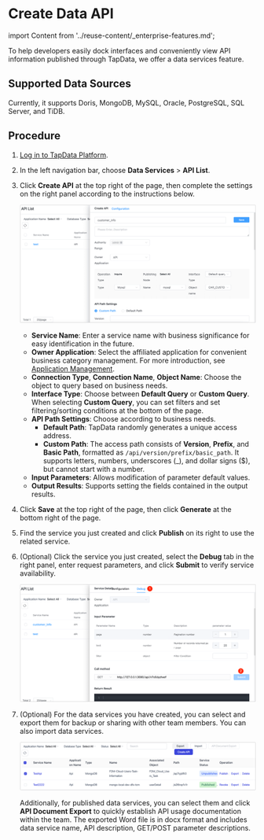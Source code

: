 # Create Data API
import Content from '../reuse-content/_enterprise-features.md';

<Content />

To help developers easily dock interfaces and conveniently view API information published through TapData, we offer a data services feature.

## Supported Data Sources

Currently, it supports Doris, MongoDB, MySQL, Oracle, PostgreSQL, SQL Server, and TiDB.

## Procedure

1. [Log in to TapData Platform](../user-guide/log-in.md).

2. In the left navigation bar, choose **Data Services** > **API List**.

3. Click **Create API** at the top right of the page, then complete the settings on the right panel according to the instructions below.

   ![](../images/create_api_service.png)

   * **Service Name**: Enter a service name with business significance for easy identification in the future.
   * **Owner Application**: Select the affiliated application for convenient business category management. For more introduction, see [Application Management](manage-app.md).
   * **Connection Type**, **Connection Name**, **Object Name**: Choose the object to query based on business needs.
   * **Interface Type**: Choose between **Default Query** or **Custom Query**. When selecting **Custom Query**, you can set filters and set filtering/sorting conditions at the bottom of the page.
   * **API Path Settings**: Choose according to business needs.
      * **Default Path**: TapData randomly generates a unique access address.
      * **Custom Path**: The access path consists of **Version**, **Prefix**, and **Basic Path**, formatted as `/api/version/prefix/basic_path`. It supports letters, numbers, underscores (_), and dollar signs ($), but cannot start with a number.
   * **Input Parameters**: Allows modification of parameter default values.
   * **Output Results**: Supports setting the fields contained in the output results.

4. Click **Save** at the top right of the page, then click **Generate** at the bottom right of the page.

5. Find the service you just created and click **Publish** on its right to use the related service.

6. (Optional) Click the service you just created, select the **Debug** tab in the right panel, enter request parameters, and click **Submit** to verify service availability.

   ![Try Query API](../images/try_query_api.png)

7. (Optional) For the data services you have created, you can <span id="release330-export-api">select and export them</span> for backup or sharing with other team members. You can also import data services.

   ![Import/Export API Services](../images/import_export_api.png)

   Additionally, for published data services, you can select them and click **API Document Export** to quickly establish API usage documentation within the team. The exported Word file is in docx format and includes data service name, API description, GET/POST parameter descriptions.
